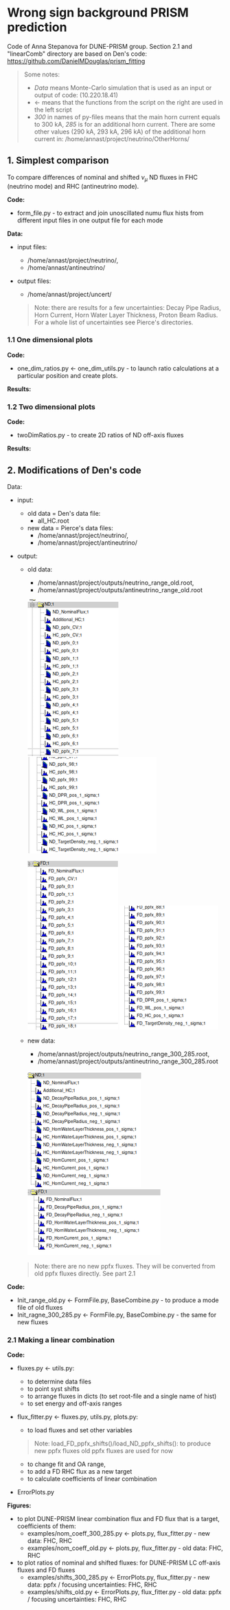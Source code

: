 # Wrong sign background PRISM prediction

Code of Anna Stepanova for DUNE-PRISM group. Section 2.1 and "linearComb" directory are based on Den's code: https://github.com/DanielMDouglas/prism_fitting 

> Some notes:
> 
> - *Data* means Monte-Carlo simulation that is used as an input or output of code: (10.220.18.41)
> - $\leftarrow$ means that the functions from the script on the right are used in the left script 
> - *300* in names of py-files means that the main horn current equals to 300 kA, *285* is for an additional horn current. There are some other values (290 kA, 293 kA, 296 kA) of the additional horn current in: /home/annast/project/neutrino/OtherHorns/

## 1. Simplest comparison

To compare differences of nominal and shifted $\nu_{\mu}$ ND fluxes in FHC (neutrino mode) and RHC (antineutrino mode).

**Code:**

- form_file.py - to extract and join unoscillated numu flux hists from different input files in one output file for each mode

**Data:**

- input files: 
  - /home/annast/project/neutrino/, 
  - /home/annast/antineutrino/
- output files: 
  - /home/annast/project/uncert/

  > Note: there are results for a few uncertainties: Decay Pipe Radius, Horn Current, Horn Water Layer Thickness, Proton Beam Radius. For a whole list of uncertainties see Pierce's directories.

### 1.1 One dimensional plots

**Code:**

- one_dim_ratios.py $\leftarrow$ one_dim_utils.py - to launch ratio calculations at a particular position and create plots.
 
**Results:**

### 1.2 Two dimensional plots

**Code:**

- twoDimRatios.py - to create 2D ratios of ND off-axis fluxes


**Results:**

## 2. Modifications of Den's code

Data:

- input:
  - old data = Den's data file: 
    - all_HC.root
  - new data = Pierce's data files: 
    - /home/annast/project/neutrino/, 
    - /home/annast/project/antineutrino/

- output:
  - old data: 
    - /home/annast/project/outputs/neutrino_range_old.root,
    - /home/annast/project/outputs/antineutrino_range_old.root
   
    ![1](/imgs/1.png)
    ![2](/imgs/2.png)

    ![3](/imgs/3.png)
    ![4](/imgs/4.png)

  - new data:
    - /home/annast/project/outputs/neutrino_range_300_285.root,
    - /home/annast/project/outputs/antineutrino_range_300_285.root

    ![5](/imgs/5.png)
    ![6](/imgs/6.png)
  
  > Note: there are no new ppfx fluxes. They will be converted from old ppfx fluxes directly. See part 2.1


**Code:**

- Init_range_old.py $\leftarrow$ FormFile.py, BaseCombine.py - to produce a mode file of old fluxes
- Init_ragne_300_285.py $\leftarrow$ FormFile.py, BaseCombine.py - the same for new fluxes


### 2.1 Making a linear combination

**Code:**

- fluxes.py $\leftarrow$ utils.py:
  - to determine data files
  - to point syst shifts
  - to arrange fluxes in dicts (to set root-file and a single name of hist)
  - to set energy and off-axis ranges

- flux_fitter.py $\leftarrow$ fluxes.py, utils.py, plots.py: 

  - to load fluxes and set other variables
  
  > Note: load_FD_ppfx_shifts()/load_ND_ppfx_shifts(): to produce new ppfx fluxes old ppfx fluxes are used for now

  - to change fit and OA range, 
  - to add a FD RHC flux as a new target
  - to calculate coefficients of linear combination
  
- ErrorPlots.py


**Figures:**

- to plot DUNE-PRISM linear combination flux and FD flux that is a target,  coefficients of them:
  - examples/nom_coeff_300_285.py $\leftarrow$ plots.py, flux_fitter.py - new data: FHC, RHC
  - examples/nom_coeff_old.py $\leftarrow$ plots.py, flux_fitter.py - old data: FHC, RHC
- to plot ratios of nominal and shifted fluxes: for DUNE-PRISM LC off-axis fluxes and FD fluxes
  - examples/shifts_300_285.py $\leftarrow$ ErrorPlots.py, flux_fitter.py - new data: ppfx / focusing uncertainties: FHC, RHC
  - examples/shifts_old.py $\leftarrow$ ErrorPlots.py, flux_fitter.py - old data: ppfx / focusing  uncertainties: FHC, RHC
